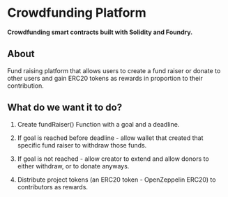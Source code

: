 # Crowdfunding Platform

**Crowdfunding smart contracts built with Solidity and Foundry.**

## About

Fund raising platform that allows users to create a fund raiser or donate to other users and gain ERC20 tokens as rewards in proportion to their contribution. 


## What do we want it to do?

1. Create fundRaiser() Function with a goal and a deadline.
   
2. If goal is reached before deadline - allow wallet that created that specific fund raiser to withdraw those funds.
   
3. If goal is not reached - allow creator to extend and allow donors to either withdraw, or to donate anyways.

4. Distribute project tokens (an ERC20 token - OpenZeppelin ERC20) to contributors as rewards.

